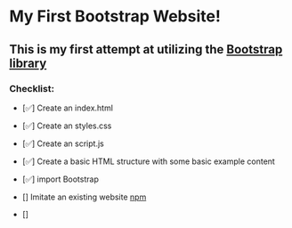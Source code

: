 # My First Bootstrap Website!

## This is my first attempt at utilizing the [Bootstrap library](https://getbootstrap.com/)

### Checklist:
* [✅] Create an index.html
* [✅] Create an styles.css
* [✅] Create an script.js
* [✅] Create a basic HTML structure with some basic example content
* [✅] import Bootstrap
* [] Imitate an existing website [npm](https://npmjs/)

* []